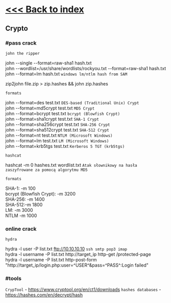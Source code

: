 # [<<< Back to index](../CEH_index.md)
## Crypto

### #pass crack

`john the ripper`

john --single --format=raw-sha1 hash.txt\
john --wordlist=/usr/share/wordlists/rockyou.txt --format=raw-sha1 hash.txt\
john --format=lm hash.txt `windows lm/ntlm hash from SAM`

zip2john file.zip > zip.hashes && john zip.hashes

`formats`

john --format=des test.txt `DES-based (Traditional Unix) Crypt`\
john --format=md5crypt test.txt `MD5 Crypt`\
john --format=bcrypt test.txt `bcrypt (Blowfish Crypt)`\
john --format=sha1crypt test.txt `SHA-1 Crypt`\
john --format=sha256crypt test.txt `SHA-256 Crypt`\
john --format=sha512crypt test.txt `SHA-512 Crypt`\
john --format=nt test.txt `NTLM (Microsoft Windows)`\
john --format=lm test.txt `LM (Microsoft Windows)`\
john --format=krb5tgs test.txt `Kerberos 5 TGT (krb5tgs)`

`hashcat`

hashcat -m 0 hashes.txt wordlist.txt `Atak słownikowy na hasła zaszyfrowane za pomocą algorytmu MD5`

`formats`

SHA-1: -m 100\
bcrypt (Blowfish Crypt): -m 3200\
SHA-256: -m 1400\
SHA-512:-m 1800\
LM: -m 3000\
NTLM -m 1000

### online crack

`hydra`

hydra -l user -P list.txt ftp://10.10.10.10 `ssh smtp pop3 imap`\
hydra -l username -P list.txt http://target_ip http-get /protected-page\
hydra -l username -P list.txt http-post-form "http://target_ip/login.php:user=^USER^&pass=^PASS^:Login failed"


### #tools

`CrypTool` - https://www.cryptool.org/en/ct1/downloads
`hashes databases` - https://hashes.com/en/decrypt/hash
